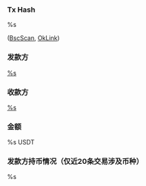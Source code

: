 ### Tx Hash
%s

([BscScan](https://bscscan.com/tx/%s), [OkLink](https://www.oklink.com/cn/bsc/tx/%s))


### 发款方 
[%s](https://www.oklink.com/cn/bsc/address/%s)


### 收款方 
[%s](https://www.oklink.com/cn/bsc/address/%s)


### 金额 
%s USDT


### 发款方持币情况（仅近20条交易涉及币种）
%s